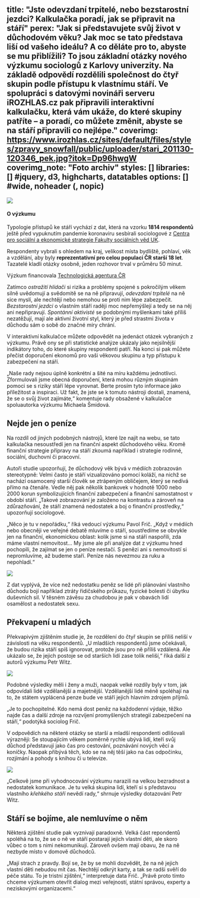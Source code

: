 title: "Jste odevzdaní trpitelé, nebo bezstarostní jezdci? Kalkulačka poradí, jak se připravit na stáří"
perex: "Jak si představujete svůj život v důchodovém věku? Jak moc se tato představa liší od vašeho ideálu? A co děláte pro to, abyste se mu přiblížili? To jsou základní otázky nového výzkumu sociologů z Karlovy univerzity. Na základě odpovědí rozdělili společnost do čtyř skupin podle přístupu k vlastnímu stáří. Ve spolupráci s datovými novináři serveru iROZHLAS.cz pak připravili interaktivní kalkulačku, která vám ukáže, do které skupiny patříte – a poradí, co můžete změnit, abyste se na stáří připravili co nejlépe."
coverimg: https://www.irozhlas.cz/sites/default/files/styles/zpravy_snowfall/public/uploader/stari_201130-120346_pek.jpg?itok=Dp96hwgW
coverimg_note: "Foto archiv"
styles: []
libraries: [] #jquery, d3, highcharts, datatables
options: [] #wide, noheader (, nopic)
---

<img class="img" src="https://data.irozhlas.cz/kalkulacka-stari/img/graf1.svg" id="graf1">
<right>
<h4>O výzkumu</h4>
<p>Typologie přístupů ke stáří vychází z dat, která na vzorku <b>1814 respondentů</b> ještě před vypuknutím pandemie koronaviru sesbírali sociologové z <a href="https://ceses.cuni.cz/CESES-474.html">Centra pro sociální a ekonomické strategie Fakulty sociálních věd UK</a>.</p>
<p>Respondenty vybrali s ohledem na kraj, velikost místa bydliště, pohlaví, věk a vzdělání, aby byly <b>reprezentativní pro celou populaci ČR starší 18 let</b>. Tazatelé kladli otázky osobně, jeden rozhovor trval v průměru 50 minut.</p>
<p>Výzkum financovala <a href="https://starfos.tacr.cz/cs/project/TL01000491?query_code=7hbqaacjd3ra">Technologická agentura ČR</a></p>
</right>

Zatímco *ostražití hlídači* si rizika a problémy spojené s pokročilým věkem silně uvědomují a svědomitě se na ně připravují, *odevzdaní trpitelé* na ně sice myslí, ale nechtějí nebo nemohou se proti nim lépe zabezpečit. *Bezstarostní jezdci* o vlastním stáří raději moc nepřemýšlejí a tedy se na něj ani nepřipravují. *Spontánní aktivisté* se podobnými myšlenkami také příliš nezatěžují, mají ale aktivní životní styl, který je před strastmi života v důchodu sám o sobě do značné míry chrání.

V interaktivní kalkulačce můžete odpovědět na jedenáct otázek vybraných z výzkumu. Právě ony se při statistické analýze ukázaly jako nejsilnější indikátory toho, do které skupiny respondenti patří. Na konci si pak můžete přečíst doporučení ekonomů pro vaši věkovou skupinu a typ přístupu k zabezpečení na stáří.

<div id="kalkulacka"> </div>

„Naše rady nejsou úplně konkrétní a šité na míru každému jednotlivci. Zformulovali jsme obecná doporučení, která mohou různým skupinám pomoci se s riziky stáří lépe vyrovnat. Berte prosím tyto informace jako příležitost a inspiraci. Už fakt, že jste se k tomuto nástroji dostali, znamená, že se o svůj život zajímáte,“ komentuje rady obsažené v kalkulačce spoluautorka výzkumu Michaela Šmidová.

## Nejde jen o peníze

Na rozdíl od jiných podobných nástrojů, které lze najít na webu, se tato kalkulačka nesoustředí jen na finanční aspekt důchodového věku. Kromě finanční strategie přípravy na stáří zkoumá například i strategie rodinné, sociální, duchovní či pracovní.

Autoři studie upozorňují, že důchodový věk bývá v médiích zobrazován stereotypně: Velmi často je stáří vizualizováno pomocí koláží, na nichž se nachází osamocený starší člověk se ztrápeným obličejem, který se nedívá přímo na čtenáře. Vedle něj pak několik bankovek v hodnotě 1000 nebo 2000 korun symbolizujících finanční zabezpečení a finanční samostatnost v období stáří. „Takové zobrazování je založeno na kontrastu a zároveň na zdůrazňování, že stáří znamená nedostatek a boj o finanční prostředky,“ upozorňují sociologové.

„Něco je tu v nepořádku,“ říká vedoucí výzkumu Pavol Frič. „Když v médiích nebo obecněji ve veřejné debatě mluvíme o stáří, soustředíme se obvykle jen na finanční, ekonomickou oblast: kolik jsme si na stáří naspořili, zda máme vlastní nemovitost... My jsme ale při analýze dat z výzkumu hned pochopili, že zajímat se jen o peníze nestačí. S penězi ani s nemovitostí si nepromluvíme, až budeme staří. Peníze nás nevezmou za ruku a nepohladí.“

<img src="https://data.irozhlas.cz/kalkulacka-stari/img/graf2.svg" class="img" id="graf2">

Z dat vyplývá, že více než nedostatku peněz se lidé při plánování vlastního důchodu bojí například ztráty řidičského průkazu, fyzické bolesti či úbytku duševních sil. V těsném závěsu za chudobou je pak v obavách lidí osamělost a nedostatek sexu.

## Překvapení u mladých

Překvapivým zjištěním studie je, že rozdělení do čtyř skupin se příliš neliší v závislosti na věku respondentů. „U mladších respondentů jsme očekávali, že budou rizika stáří spíš ignorovat, protože jsou pro ně příliš vzdálená. Ale ukázalo se, že jejich postoje se od starších lidí zase tolik neliší,“ říká další z autorů výzkumu Petr Witz.

<img src="https://data.irozhlas.cz/kalkulacka-stari/img/graf3.svg" class="img" id="graf3">

Podobné výsledky měli i ženy a muži, naopak velké rozdíly byly v tom, jak odpovídali lidé vzdělanější a majetnější. Vzdělanější lidé méně spoléhají na to, že státem vyplácená penze bude ve stáří jejich hlavním zdrojem příjmů.  

„Je to pochopitelné. Kdo nemá dost peněz na každodenní výdaje, těžko najde čas a další zdroje na rozvíjení promyšlených strategií zabezpečení na stáří,“ podotýká sociolog Frič.

V odpovědích na některé otázky se starší a mladší respondenti odlišovali výrazněji: Se stoupajícím věkem poměrně rychle ubývá lidí, kteří svůj důchod představují jako čas pro cestování, poznávání nových věcí a koníčky. Naopak přibývá těch, kdo se na něj těší jako na čas odpočinku, rozjímání a pohody s knihou či u televize.

<img src="https://data.irozhlas.cz/kalkulacka-stari/img/graf4.svg" class="img" id="graf4">

„Celkově jsme při vyhodnocování výzkumu narazili na velkou bezradnost a nedostatek komunikace. Je tu velká skupina lidí, kteří si s představou vlastního *křehkého stáří* nevědí rady,“ shrnuje výsledky dotazování Petr Witz.

## Stáří se bojíme, ale nemluvíme o něm
Některá zjištění studie pak vyznívají paradoxně. Velká část repondentů spoléhá na to, že se o ně ve stáří postarají jejich vlastní děti, ale skoro vůbec o tom s nimi nekomunikují. Zároveň ovšem mají obavu, že na ně nezbyde místo v domově důchodců.

„Mají strach z pravdy. Bojí se, že by se mohli dozvědět, že na ně jejich vlastní děti nebudou mít čas. Nechtějí odkrýt karty, a tak se radši svěří do péče státu. To je tristní zjištění,“ interpretuje data Frič. „Právě proto tímto chceme výzkumem otevřít dialog mezi veřejností, státní správou, experty a neziskovými organizacemi.“